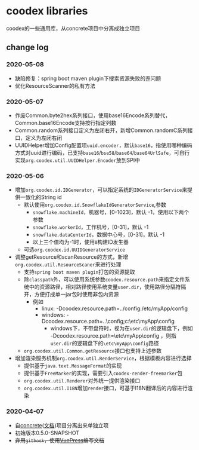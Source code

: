 # coodex libraries

coodex的一些通用库，从concrete项目中分离成独立项目

## change log

### 2020-05-08

- 缺陷修复：spring boot maven plugin下搜索资源失败的歪问题
- 优化ResourceScanner的私有方法

### 2020-05-07

- 作废Common.byte2hex系列接口，使用base16Encode系列替代，Common.base16Encode支持按行指定列数
- Common.random系列接口定义为左闭右开，新增Common.randomC系列接口，定义为左闭右闭
- UUIDHelper增加Config配置项`uuid.encoder`，默认`base16`，指使用哪种编码方式对uuid进行编码，已支持`base16`/`bse58`/`base64`/`base64UrlSafe`，可自行实现`org.coodex.util.UUIDHelper.Encoder`放到SPI中


### 2020-05-06

- 增加`org.coodex.id.IDGenerator`，可以指定系统的`IDGeneratorService`来提供一致化的String id
  - 默认使用`org.coodex.id.SnowflakeIdGeneratorService`,参数
    - `snowflake.machineId`，机器号，[0-1023]，默认 -1，使用以下两个参数
    - `snowflake.workerId`，工作机号，[0-31]，默认 -1
    - `snowflake.dataCenterId`，数据中心号，[0-31]，默认 -1
    - 以上三个值均为-1时，使用`0`构建ID发生器
  - 可选`org.coodex.id.UUIDGeneratorService`
- 调整getResource和scanResource的方式，新增`org.coodex.util.ResourceScaner`来进行处理
  - 支持`spring boot maven plugin`打包的资源提取
  - 除`classpath`外，可以使用系统参数`coodex.resource.path`来指定文件系统中的资源路径，相对路径使用系统变量`user.dir`，使用路径分隔符隔开，方便打成单一jar包时使用非包内资源
    - 例如
      - linux: -Dcoodex.resource.path=../config:/etc/myApp/config
      - windows: -Dcoodex.resource.path=..\config;c:\etc\myApp\config
        - windows下，不带盘符时，视为在`user.dir`的逻辑盘下，例如 -Dcoodex.resource.path=\etc\myApp\config ，则指`user.dir`的逻辑盘下的`\etc\myApp\config`路径
  - `org.coodex.util.Common.getResource`接口也支持上述参数
- 增加渲染服务机制`org.coodex.util.RenderService`，根据模板内容进行选择
  - 提供基于`java.text.MessageFormat`的实现
  - 提供基于`FreeMarker`的实现，需要引入`coodex-render-freemarker`包
  - `org.coodex.util.Renderer`对外统一提供渲染接口
  - `org.coodex.util.I18N`增加`render`接口，可基于I18N翻译后的内容进行渲染 
    
### 2020-04-07

- 自[concrete](https://github.com/coodex2016/concrete.coodex.org)([文档](https://concrete.coodex.org))项目分离出来单独立项
- 初始版本0.5.0-SNAPSHOT
- ~~弃用`gitbook`，使用[VuePress](https://vuepress.vuejs.org/)编写文档~~